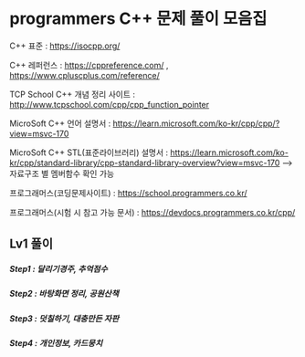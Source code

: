 # programmers C++ 문제 풀이 모음집
C++ 표준 : https://isocpp.org/ 

C++ 레퍼런스 : https://cppreference.com/     ,     https://www.cpluscplus.com/reference/

TCP School C++ 개념 정리 사이트 : http://www.tcpschool.com/cpp/cpp_function_pointer

MicroSoft C++ 언어 설명서 : https://learn.microsoft.com/ko-kr/cpp/cpp/?view=msvc-170

MicroSoft C++ STL(표준라이브러리) 설명서 : https://learn.microsoft.com/ko-kr/cpp/standard-library/cpp-standard-library-overview?view=msvc-170
  --> 자료구조 별 멤버함수 확인 가능

프로그래머스(코딩문제사이트) : https://school.programmers.co.kr/

프로그래머스(시험 시 참고 가능 문서) : https://devdocs.programmers.co.kr/cpp/

## Lv1 풀이  <br/>
##### Step1 : 달리기경주, 추억점수
##### Step2 : 바탕화면 정리, 공원산책
##### Step3 : 덧칠하기, 대충만든 자판
##### Step4 : 개인정보, 카드뭉치

